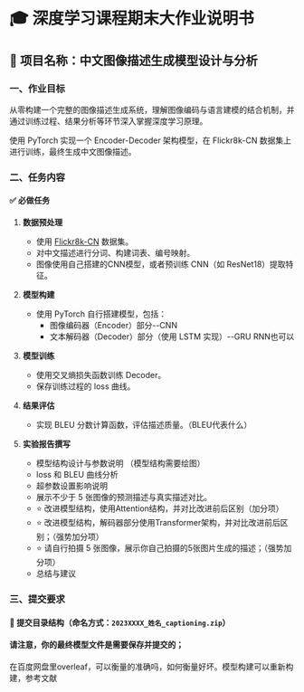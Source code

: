 # 🎓 深度学习课程期末大作业说明书

## 🧠 项目名称：中文图像描述生成模型设计与分析

###  一、作业目标

从零构建一个完整的图像描述生成系统，理解图像编码与语言建模的结合机制，并通过训练过程、结果分析等环节深入掌握深度学习原理。

使用 PyTorch 实现一个 Encoder-Decoder 架构模型，在 Flickr8k-CN 数据集上进行训练，最终生成中文图像描述。


### 二、任务内容

#### ✅ 必做任务

1. **数据预处理**
   - 使用 [Flickr8k-CN](https://github.com/li-xirong/flickr8k-cn) 数据集。
   - 对中文描述进行分词、构建词表、编号映射。
   - 图像使用自己搭建的CNN模型，或者预训练 CNN（如 ResNet18）提取特征。

2. **模型构建**
   - 使用 PyTorch 自行搭建模型，包括：
     - 图像编码器（Encoder）部分--CNN
     - 文本解码器（Decoder）部分（使用 LSTM 实现）--GRU RNN也可以

3. **模型训练**
   - 使用交叉熵损失函数训练 Decoder。
   - 保存训练过程的 loss 曲线。

4. **结果评估**
   - 实现 BLEU 分数计算函数，评估描述质量。（BLEU代表什么）

5. **实验报告撰写**
   - 模型结构设计与参数说明 （模型结构需要绘图）
   - loss 和 BLEU 曲线分析
   - 超参数设置影响说明
   - 展示不少于 5 张图像的预测描述与真实描述对比。
   - ⭐ 改进模型结构，使用Attention结构，并对比改进前后区别（加分项）
   - ⭐ 改进模型结构，解码器部分使用Transformer架构，并对比改进前后区别；（强势加分项）
   - ⭐ 请自行拍摄 5 张图像，展示你自己拍摄的5张图片生成的描述；（强势加分项）
   - 总结与建议

### 三、提交要求

#### 📁 提交目录结构（命名方式：`2023XXXX_姓名_captioning.zip`）
#### 请注意，你的最终模型文件是需要保存并提交的；

在百度网盘里overleaf，可以衡量的准确吗，如何衡量好坏。模型构建可以重新构建，参考文献

